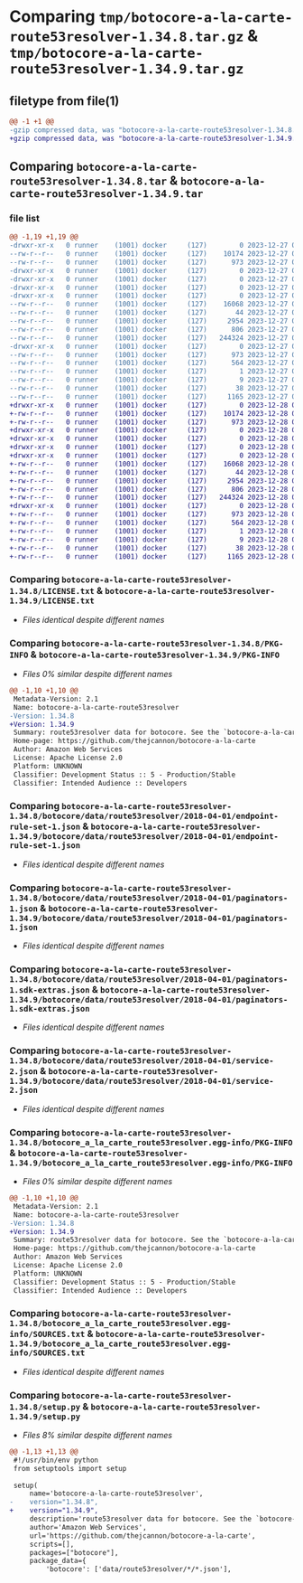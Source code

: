 # Comparing `tmp/botocore-a-la-carte-route53resolver-1.34.8.tar.gz` & `tmp/botocore-a-la-carte-route53resolver-1.34.9.tar.gz`

## filetype from file(1)

```diff
@@ -1 +1 @@
-gzip compressed data, was "botocore-a-la-carte-route53resolver-1.34.8.tar", last modified: Wed Dec 27 01:07:01 2023, max compression
+gzip compressed data, was "botocore-a-la-carte-route53resolver-1.34.9.tar", last modified: Thu Dec 28 01:07:02 2023, max compression
```

## Comparing `botocore-a-la-carte-route53resolver-1.34.8.tar` & `botocore-a-la-carte-route53resolver-1.34.9.tar`

### file list

```diff
@@ -1,19 +1,19 @@
-drwxr-xr-x   0 runner    (1001) docker     (127)        0 2023-12-27 01:07:01.071357 botocore-a-la-carte-route53resolver-1.34.8/
--rw-r--r--   0 runner    (1001) docker     (127)    10174 2023-12-27 01:07:00.000000 botocore-a-la-carte-route53resolver-1.34.8/LICENSE.txt
--rw-r--r--   0 runner    (1001) docker     (127)      973 2023-12-27 01:07:01.071357 botocore-a-la-carte-route53resolver-1.34.8/PKG-INFO
-drwxr-xr-x   0 runner    (1001) docker     (127)        0 2023-12-27 01:07:01.071357 botocore-a-la-carte-route53resolver-1.34.8/botocore/
-drwxr-xr-x   0 runner    (1001) docker     (127)        0 2023-12-27 01:07:01.071357 botocore-a-la-carte-route53resolver-1.34.8/botocore/data/
-drwxr-xr-x   0 runner    (1001) docker     (127)        0 2023-12-27 01:07:01.071357 botocore-a-la-carte-route53resolver-1.34.8/botocore/data/route53resolver/
-drwxr-xr-x   0 runner    (1001) docker     (127)        0 2023-12-27 01:07:01.071357 botocore-a-la-carte-route53resolver-1.34.8/botocore/data/route53resolver/2018-04-01/
--rw-r--r--   0 runner    (1001) docker     (127)    16068 2023-12-27 01:06:29.000000 botocore-a-la-carte-route53resolver-1.34.8/botocore/data/route53resolver/2018-04-01/endpoint-rule-set-1.json
--rw-r--r--   0 runner    (1001) docker     (127)       44 2023-12-27 01:06:29.000000 botocore-a-la-carte-route53resolver-1.34.8/botocore/data/route53resolver/2018-04-01/examples-1.json
--rw-r--r--   0 runner    (1001) docker     (127)     2954 2023-12-27 01:06:29.000000 botocore-a-la-carte-route53resolver-1.34.8/botocore/data/route53resolver/2018-04-01/paginators-1.json
--rw-r--r--   0 runner    (1001) docker     (127)      806 2023-12-27 01:06:29.000000 botocore-a-la-carte-route53resolver-1.34.8/botocore/data/route53resolver/2018-04-01/paginators-1.sdk-extras.json
--rw-r--r--   0 runner    (1001) docker     (127)   244324 2023-12-27 01:06:29.000000 botocore-a-la-carte-route53resolver-1.34.8/botocore/data/route53resolver/2018-04-01/service-2.json
-drwxr-xr-x   0 runner    (1001) docker     (127)        0 2023-12-27 01:07:01.071357 botocore-a-la-carte-route53resolver-1.34.8/botocore_a_la_carte_route53resolver.egg-info/
--rw-r--r--   0 runner    (1001) docker     (127)      973 2023-12-27 01:07:01.000000 botocore-a-la-carte-route53resolver-1.34.8/botocore_a_la_carte_route53resolver.egg-info/PKG-INFO
--rw-r--r--   0 runner    (1001) docker     (127)      564 2023-12-27 01:07:01.000000 botocore-a-la-carte-route53resolver-1.34.8/botocore_a_la_carte_route53resolver.egg-info/SOURCES.txt
--rw-r--r--   0 runner    (1001) docker     (127)        1 2023-12-27 01:07:01.000000 botocore-a-la-carte-route53resolver-1.34.8/botocore_a_la_carte_route53resolver.egg-info/dependency_links.txt
--rw-r--r--   0 runner    (1001) docker     (127)        9 2023-12-27 01:07:01.000000 botocore-a-la-carte-route53resolver-1.34.8/botocore_a_la_carte_route53resolver.egg-info/top_level.txt
--rw-r--r--   0 runner    (1001) docker     (127)       38 2023-12-27 01:07:01.071357 botocore-a-la-carte-route53resolver-1.34.8/setup.cfg
--rw-r--r--   0 runner    (1001) docker     (127)     1165 2023-12-27 01:07:00.000000 botocore-a-la-carte-route53resolver-1.34.8/setup.py
+drwxr-xr-x   0 runner    (1001) docker     (127)        0 2023-12-28 01:07:02.674444 botocore-a-la-carte-route53resolver-1.34.9/
+-rw-r--r--   0 runner    (1001) docker     (127)    10174 2023-12-28 01:07:02.000000 botocore-a-la-carte-route53resolver-1.34.9/LICENSE.txt
+-rw-r--r--   0 runner    (1001) docker     (127)      973 2023-12-28 01:07:02.674444 botocore-a-la-carte-route53resolver-1.34.9/PKG-INFO
+drwxr-xr-x   0 runner    (1001) docker     (127)        0 2023-12-28 01:07:02.670444 botocore-a-la-carte-route53resolver-1.34.9/botocore/
+drwxr-xr-x   0 runner    (1001) docker     (127)        0 2023-12-28 01:07:02.670444 botocore-a-la-carte-route53resolver-1.34.9/botocore/data/
+drwxr-xr-x   0 runner    (1001) docker     (127)        0 2023-12-28 01:07:02.670444 botocore-a-la-carte-route53resolver-1.34.9/botocore/data/route53resolver/
+drwxr-xr-x   0 runner    (1001) docker     (127)        0 2023-12-28 01:07:02.674444 botocore-a-la-carte-route53resolver-1.34.9/botocore/data/route53resolver/2018-04-01/
+-rw-r--r--   0 runner    (1001) docker     (127)    16068 2023-12-28 01:06:26.000000 botocore-a-la-carte-route53resolver-1.34.9/botocore/data/route53resolver/2018-04-01/endpoint-rule-set-1.json
+-rw-r--r--   0 runner    (1001) docker     (127)       44 2023-12-28 01:06:26.000000 botocore-a-la-carte-route53resolver-1.34.9/botocore/data/route53resolver/2018-04-01/examples-1.json
+-rw-r--r--   0 runner    (1001) docker     (127)     2954 2023-12-28 01:06:26.000000 botocore-a-la-carte-route53resolver-1.34.9/botocore/data/route53resolver/2018-04-01/paginators-1.json
+-rw-r--r--   0 runner    (1001) docker     (127)      806 2023-12-28 01:06:26.000000 botocore-a-la-carte-route53resolver-1.34.9/botocore/data/route53resolver/2018-04-01/paginators-1.sdk-extras.json
+-rw-r--r--   0 runner    (1001) docker     (127)   244324 2023-12-28 01:06:26.000000 botocore-a-la-carte-route53resolver-1.34.9/botocore/data/route53resolver/2018-04-01/service-2.json
+drwxr-xr-x   0 runner    (1001) docker     (127)        0 2023-12-28 01:07:02.674444 botocore-a-la-carte-route53resolver-1.34.9/botocore_a_la_carte_route53resolver.egg-info/
+-rw-r--r--   0 runner    (1001) docker     (127)      973 2023-12-28 01:07:02.000000 botocore-a-la-carte-route53resolver-1.34.9/botocore_a_la_carte_route53resolver.egg-info/PKG-INFO
+-rw-r--r--   0 runner    (1001) docker     (127)      564 2023-12-28 01:07:02.000000 botocore-a-la-carte-route53resolver-1.34.9/botocore_a_la_carte_route53resolver.egg-info/SOURCES.txt
+-rw-r--r--   0 runner    (1001) docker     (127)        1 2023-12-28 01:07:02.000000 botocore-a-la-carte-route53resolver-1.34.9/botocore_a_la_carte_route53resolver.egg-info/dependency_links.txt
+-rw-r--r--   0 runner    (1001) docker     (127)        9 2023-12-28 01:07:02.000000 botocore-a-la-carte-route53resolver-1.34.9/botocore_a_la_carte_route53resolver.egg-info/top_level.txt
+-rw-r--r--   0 runner    (1001) docker     (127)       38 2023-12-28 01:07:02.674444 botocore-a-la-carte-route53resolver-1.34.9/setup.cfg
+-rw-r--r--   0 runner    (1001) docker     (127)     1165 2023-12-28 01:07:02.000000 botocore-a-la-carte-route53resolver-1.34.9/setup.py
```

### Comparing `botocore-a-la-carte-route53resolver-1.34.8/LICENSE.txt` & `botocore-a-la-carte-route53resolver-1.34.9/LICENSE.txt`

 * *Files identical despite different names*

### Comparing `botocore-a-la-carte-route53resolver-1.34.8/PKG-INFO` & `botocore-a-la-carte-route53resolver-1.34.9/PKG-INFO`

 * *Files 0% similar despite different names*

```diff
@@ -1,10 +1,10 @@
 Metadata-Version: 2.1
 Name: botocore-a-la-carte-route53resolver
-Version: 1.34.8
+Version: 1.34.9
 Summary: route53resolver data for botocore. See the `botocore-a-la-carte` package for more info.
 Home-page: https://github.com/thejcannon/botocore-a-la-carte
 Author: Amazon Web Services
 License: Apache License 2.0
 Platform: UNKNOWN
 Classifier: Development Status :: 5 - Production/Stable
 Classifier: Intended Audience :: Developers
```

### Comparing `botocore-a-la-carte-route53resolver-1.34.8/botocore/data/route53resolver/2018-04-01/endpoint-rule-set-1.json` & `botocore-a-la-carte-route53resolver-1.34.9/botocore/data/route53resolver/2018-04-01/endpoint-rule-set-1.json`

 * *Files identical despite different names*

### Comparing `botocore-a-la-carte-route53resolver-1.34.8/botocore/data/route53resolver/2018-04-01/paginators-1.json` & `botocore-a-la-carte-route53resolver-1.34.9/botocore/data/route53resolver/2018-04-01/paginators-1.json`

 * *Files identical despite different names*

### Comparing `botocore-a-la-carte-route53resolver-1.34.8/botocore/data/route53resolver/2018-04-01/paginators-1.sdk-extras.json` & `botocore-a-la-carte-route53resolver-1.34.9/botocore/data/route53resolver/2018-04-01/paginators-1.sdk-extras.json`

 * *Files identical despite different names*

### Comparing `botocore-a-la-carte-route53resolver-1.34.8/botocore/data/route53resolver/2018-04-01/service-2.json` & `botocore-a-la-carte-route53resolver-1.34.9/botocore/data/route53resolver/2018-04-01/service-2.json`

 * *Files identical despite different names*

### Comparing `botocore-a-la-carte-route53resolver-1.34.8/botocore_a_la_carte_route53resolver.egg-info/PKG-INFO` & `botocore-a-la-carte-route53resolver-1.34.9/botocore_a_la_carte_route53resolver.egg-info/PKG-INFO`

 * *Files 0% similar despite different names*

```diff
@@ -1,10 +1,10 @@
 Metadata-Version: 2.1
 Name: botocore-a-la-carte-route53resolver
-Version: 1.34.8
+Version: 1.34.9
 Summary: route53resolver data for botocore. See the `botocore-a-la-carte` package for more info.
 Home-page: https://github.com/thejcannon/botocore-a-la-carte
 Author: Amazon Web Services
 License: Apache License 2.0
 Platform: UNKNOWN
 Classifier: Development Status :: 5 - Production/Stable
 Classifier: Intended Audience :: Developers
```

### Comparing `botocore-a-la-carte-route53resolver-1.34.8/botocore_a_la_carte_route53resolver.egg-info/SOURCES.txt` & `botocore-a-la-carte-route53resolver-1.34.9/botocore_a_la_carte_route53resolver.egg-info/SOURCES.txt`

 * *Files identical despite different names*

### Comparing `botocore-a-la-carte-route53resolver-1.34.8/setup.py` & `botocore-a-la-carte-route53resolver-1.34.9/setup.py`

 * *Files 8% similar despite different names*

```diff
@@ -1,13 +1,13 @@
 #!/usr/bin/env python
 from setuptools import setup
 
 setup(
     name='botocore-a-la-carte-route53resolver',
-    version="1.34.8",
+    version="1.34.9",
     description='route53resolver data for botocore. See the `botocore-a-la-carte` package for more info.',
     author='Amazon Web Services',
     url='https://github.com/thejcannon/botocore-a-la-carte',
     scripts=[],
     packages=["botocore"],
     package_data={
         'botocore': ['data/route53resolver/*/*.json'],
```

